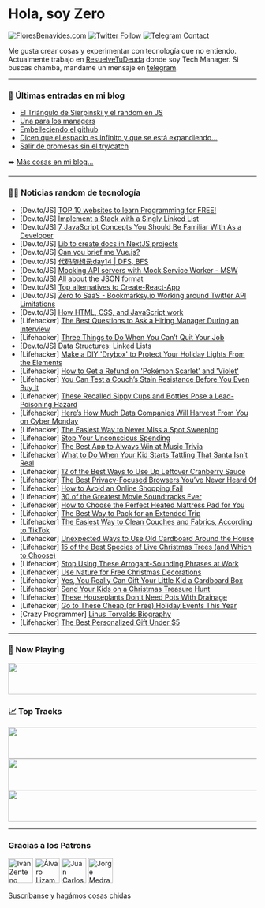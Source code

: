 # Hola, soy Zero

[![FloresBenavides.com](https://img.shields.io/website?down_message=oops&label=MiBlog&style=for-the-badge&up_message=online&url=https%3A%2F%2Ffloresbenavides.com)](https://floresbenavides.com) [![Twitter Follow](https://img.shields.io/twitter/follow/ZeroDragon?color=%231DA1F2&label=Follow&logo=twitter&logoColor=ffffff&style=for-the-badge)](https://twitter.com/zerodragon) [![Telegram Contact](https://img.shields.io/badge/escr%C3%ADbeme-ZeroDragon-%2326A5E4?style=for-the-badge&logo=telegram)](https://t.me/zerodragon)

Me gusta crear cosas y experimentar con tecnología que no entiendo.
Actualmente trabajo en [ResuelveTuDeuda](http://github.com/resuelve) donde soy Tech Manager.
Si buscas chamba, mandame un mensaje en [telegram](https://t.me/zerodragon).

---

### 📕 Últimas entradas en mi blog
<!-- BLOG-POST-LIST:START -->
- [El Triángulo de Sierpinski y el random en JS](https://floresbenavides.com/el-triangulo-de-sierpinski-y-el-random-en-js/)
- [Una para los managers](https://floresbenavides.com/una-para-los-managers/)
- [Embelleciendo el github](https://floresbenavides.com/embelleciendo-el-github/)
- [Dicen que el espacio es infinito y que se está expandiendo…](https://floresbenavides.com/dicen-que-el-espacio-es-infinito-y-que-se-esta-expandiendo/)
- [Salir de promesas sin el try/catch](https://floresbenavides.com/salir-de-promesas-sin-el-try-catch/)
<!-- BLOG-POST-LIST:END -->

➡️ [Más cosas en mi blog...](https://floresbenavides.com)

---

### 👨‍💻 Noticias random de tecnología
<!-- TECH-POSTS:START -->
- [Dev.to/JS] [TOP 10 websites to learn Programming for FREE!](https://dev.to/hy_piyush/top-10-websites-to-learn-programming-for-free-135)
- [Dev.to/JS] [Implement a Stack with a Singly Linked List](https://dev.to/smilesforgood/implement-a-stack-with-a-singly-linked-list-gjg)
- [Dev.to/JS] [7 JavaScript Concepts You Should Be Familiar With As a Developer](https://dev.to/vivaluv/7-javascript-concepts-you-should-be-familiar-with-as-a-developer-3oc0)
- [Dev.to/JS] [Lib to create docs in NextJS projects](https://dev.to/hernandemonteiro/lib-to-create-docs-in-nextjs-projects-e71)
- [Dev.to/JS] [Can you brief me Vue.js?](https://dev.to/yashkapure06/can-you-brief-me-vuejs-25f9)
- [Dev.to/JS] [代码随想录day14 | DFS, BFS](https://dev.to/986913/dai-ma-sui-xiang-lu-day14-binary-tree-2g7n)
- [Dev.to/JS] [Mocking API servers with Mock Service Worker - MSW](https://dev.to/asayerio_techblog/mocking-api-servers-with-mock-service-worker-msw-3e88)
- [Dev.to/JS] [All about the JSON format](https://dev.to/asayerio_techblog/all-about-the-json-format-20g1)
- [Dev.to/JS] [Top alternatives to Create-React-App](https://dev.to/asayerio_techblog/top-alternatives-to-create-react-app-467b)
- [Dev.to/JS] [Zero to SaaS - Bookmarksy.io Working around Twitter API Limitations](https://dev.to/brandonkylebailey/zero-to-saas-bookmarksyio-working-around-twitter-api-limitations-55p8)
- [Dev.to/JS] [How HTML, CSS, and JavaScript work](https://dev.to/scrimba/how-html-css-and-javascript-work-10k)
- [Lifehacker] [The Best Questions to Ask a Hiring Manager During an Interview](https://lifehacker.com/the-best-questions-to-ask-a-hiring-manager-during-an-in-1849826701)
- [Lifehacker] [Three Things to Do When You Can’t Quit Your Job](https://lifehacker.com/three-things-to-do-when-you-can-t-quit-your-job-1849827293)
- [Dev.to/JS] [Data Structures: Linked Lists](https://dev.to/thiagocolen/data-structures-linked-lists-ffb)
- [Lifehacker] [Make a DIY &#39;Drybox&#39; to Protect Your Holiday Lights From the Elements](https://lifehacker.com/make-a-diy-drybox-to-protect-your-holiday-lights-from-t-1849827666)
- [Lifehacker] [How to Get a Refund on &#39;Pokémon Scarlet&#39; and &#39;Violet&#39;](https://lifehacker.com/how-to-get-a-refund-on-pokemon-scarlet-and-violet-1849827702)
- [Lifehacker] [You Can Test a Couch’s Stain Resistance Before You Even Buy It](https://lifehacker.com/you-can-test-a-couch-s-stain-resistance-before-you-even-1849828050)
- [Lifehacker] [These Recalled Sippy Cups and Bottles Pose a Lead-Poisoning Hazard](https://lifehacker.com/these-recalled-sippy-cups-and-bottles-pose-a-lead-poiso-1849827055)
- [Lifehacker] [Here’s How Much Data Companies Will Harvest From You on Cyber Monday](https://lifehacker.com/here-s-how-much-data-companies-will-harvest-from-you-on-1849826050)
- [Lifehacker] [The Easiest Way to Never Miss a Spot Sweeping](https://lifehacker.com/the-easiest-way-to-never-miss-a-spot-sweeping-1849827093)
- [Lifehacker] [Stop Your Unconscious Spending](https://lifehacker.com/stop-your-unconscious-spending-1849826638)
- [Lifehacker] [The Best App to Always Win at Music Trivia](https://lifehacker.com/the-best-app-to-always-win-at-music-trivia-1849820484)
- [Lifehacker] [What to Do When Your Kid Starts Tattling That Santa Isn’t Real](https://lifehacker.com/what-to-do-when-your-kid-starts-tattling-that-santa-isn-1849774102)
- [Lifehacker] [12 of the Best Ways to Use Up Leftover Cranberry Sauce](https://lifehacker.com/12-of-the-best-ways-to-use-up-leftover-cranberry-sauce-1849826614)
- [Lifehacker] [The Best Privacy-Focused Browsers You’ve Never Heard Of](https://lifehacker.com/the-best-privacy-focused-browsers-you-ve-never-heard-of-1849823243)
- [Lifehacker] [How to Avoid an Online Shopping Fail](https://lifehacker.com/how-to-avoid-an-online-shopping-fail-1849825985)
- [Lifehacker] [30 of the Greatest Movie Soundtracks Ever](https://lifehacker.com/30-of-greatest-movie-soundtracks-ever-1849817648)
- [Lifehacker] [How to Choose the Perfect Heated Mattress Pad for You](https://lifehacker.com/how-to-choose-the-perfect-heated-mattress-pad-for-you-1849823505)
- [Lifehacker] [The Best Way to Pack for an Extended Trip](https://lifehacker.com/the-best-way-to-pack-for-an-extended-trip-1849817569)
- [Lifehacker] [The Easiest Way to Clean Couches and Fabrics, According to TikTok](https://lifehacker.com/the-easiest-way-to-clean-couches-and-fabrics-according-1849817454)
- [Lifehacker] [Unexpected Ways to Use Old Cardboard Around the House](https://lifehacker.com/unexpected-ways-to-use-old-cardboard-around-the-house-1849817365)
- [Lifehacker] [15 of the Best Species of Live Christmas Trees &lpar;and Which to Choose&rpar;](https://lifehacker.com/15-of-the-best-species-of-live-christmas-trees-and-whi-1849785446)
- [Lifehacker] [Stop Using These Arrogant-Sounding Phrases at Work](https://lifehacker.com/stop-using-these-arrogant-sounding-phrases-at-work-1849822215)
- [Lifehacker] [Use Nature for Free Christmas Decorations](https://lifehacker.com/use-nature-for-free-christmas-decorations-1849822221)
- [Lifehacker] [Yes, You Really Can Gift Your Little Kid a Cardboard Box](https://lifehacker.com/yes-you-really-can-gift-your-little-kid-a-cardboard-bo-1849822223)
- [Lifehacker] [Send Your Kids on a Christmas Treasure Hunt](https://lifehacker.com/send-your-kids-on-a-christmas-treasure-hunt-1849822183)
- [Lifehacker] [These Houseplants Don&#39;t Need Pots With Drainage](https://lifehacker.com/these-houseplants-dont-need-pots-with-drainage-1849822191)
- [Lifehacker] [Go to These Cheap &lpar;or Free&rpar; Holiday Events This Year](https://lifehacker.com/go-to-these-cheap-or-free-holiday-events-this-year-1849822194)
- [Crazy Programmer] [Linus Torvalds Biography](https://www.thecrazyprogrammer.com/2022/11/linus-torvalds-biography.html)
- [Lifehacker] [The Best Personalized Gift Under $5](https://lifehacker.com/the-best-personalized-gift-under-5-1849820831)<!-- TECH-POSTS:END -->

---

### 🎵 Now Playing
<a href="https://spotify-now-playing-dun.vercel.app/now-playing?open"><img src="https://spotify-now-playing-dun.vercel.app/now-playing" width="540" height="64"></a>

### 📈 Top Tracks
<a href="https://spotify-now-playing-dun.vercel.app/top-tracks?i=1&open"><img src="https://spotify-now-playing-dun.vercel.app/top-tracks?i=1" width="540" height="64"></a>
<a href="https://spotify-now-playing-dun.vercel.app/top-tracks?i=2&open"><img src="https://spotify-now-playing-dun.vercel.app/top-tracks?i=2" width="540" height="64"></a>
<a href="https://spotify-now-playing-dun.vercel.app/top-tracks?i=3&open"><img src="https://spotify-now-playing-dun.vercel.app/top-tracks?i=3" width="540" height="64"></a>

---

### Gracias a los Patrons
[<img src="https://avatars.githubusercontent.com/u/243380?v=4" alt="Iván Zenteno" width="50px">](https://github.com/k001) [<img src="https://avatars.githubusercontent.com/u/19955639?v=4" alt="Álvaro Lizama" width="50px">](https://github.com/alvarolizama) [<img src="https://avatars.githubusercontent.com/u/2718753?v=4" alt="Juan Carlos Ruiz" width="50px">](https://github.com/JuanCrg90) [<img src="https://avatars.githubusercontent.com/u/37025?v=4" alt="Jorge Medrano" width="50px">](https://github.com/h1pp1e) 

[Suscríbanse](https://www.patreon.com/zerodragon) y hagámos cosas chidas
